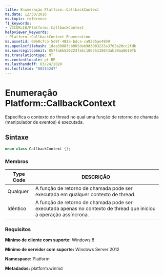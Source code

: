 ```yaml
---
title: Enumeração Platform::CallbackContext
ms.date: 12/30/2016
ms.topic: reference
f1_keywords:
- VCCORLIB/Platform::CallbackContext
helpviewer_keywords:
- Platform::CallbackContext Enumeration
ms.assetid: 60e0c7cb-5d8f-482a-bdca-ca9335ae4899
ms.openlocfilehash: 1daa3988fcb985dab9d3083233a3703a20cc2fdb
ms.sourcegitcommit: 857fa6b530224fa6c18675138043aba9aa0619fb
ms.translationtype: MT
ms.contentlocale: pt-BR
ms.lasthandoff: 03/24/2020
ms.locfileid: "80214247"
---
```

# <a name="platformcallbackcontext-enumeration"></a>Enumeração Platform::CallbackContext

Especifica o contexto do thread no qual uma função de retorno de chamada (manipulador de eventos) é executada.

## <a name="syntax"></a>Sintaxe

```cpp
enum class CallbackContext {};
```

### <a name="members"></a>Membros

|Type Code|DESCRIÇÃO|
|---------------|-----------------|
|Qualquer|A função de retorno de chamada pode ser executada em qualquer contexto de thread.|
|Idêntico|A função de retorno de chamada pode ser executada apenas no contexto de thread que iniciou a operação assíncrona.|

### <a name="requirements"></a>Requisitos

**Mínimo de cliente com suporte:** Windows 8

**Mínimo de servidor com suporte:** Windows Server 2012

**Namespace:** Platform

**Metadados:** platform.winmd
